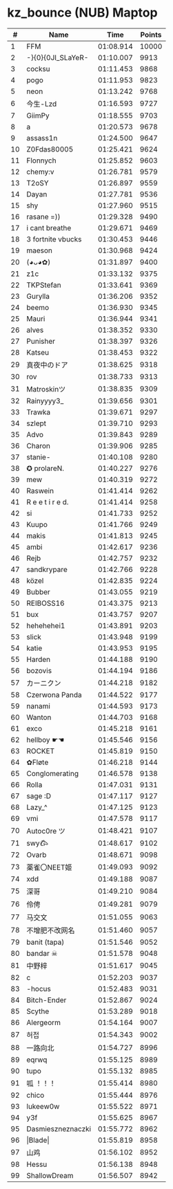 # kz_bounce (NUB) Maptop

|  # | Name | Time | Points |
|-------------- | -------------- | -------------- | -------------- | 
| 1 | FFM | 01:08.914 | 10000 | 
| 2 | -}{0}{0JI_SLaYeR- | 01:10.007 | 9913 | 
| 3 | cocksu | 01:11.453 | 9868 | 
| 4 | pogo | 01:11.953 | 9823 | 
| 5 | neon | 01:13.242 | 9768 | 
| 6 | 今生-Lzd | 01:16.593 | 9727 | 
| 7 | GiimPy | 01:18.555 | 9703 | 
| 8 | a | 01:20.573 | 9678 | 
| 9 | assass1n | 01:24.500 | 9647 | 
| 10 | Z0Fdas80005 | 01:25.421 | 9624 | 
| 11 | Flonnych | 01:25.852 | 9603 | 
| 12 | chemy:v | 01:26.781 | 9579 | 
| 13 | T2oSY | 01:26.897 | 9559 | 
| 14 | Dayan | 01:27.781 | 9536 | 
| 15 | shy | 01:27.960 | 9515 | 
| 16 | rasane =)) | 01:29.328 | 9490 | 
| 17 | i cant breathe | 01:29.671 | 9469 | 
| 18 | 3 fortnite vbucks | 01:30.453 | 9446 | 
| 19 | maeson | 01:30.968 | 9424 | 
| 20 | (◕ᴗ◕✿) | 01:31.897 | 9400 | 
| 21 | z1c | 01:33.132 | 9375 | 
| 22 | TKPStefan | 01:33.641 | 9369 | 
| 23 | Gurylla | 01:36.206 | 9352 | 
| 24 | beemo | 01:36.930 | 9345 | 
| 25 | Mauri | 01:36.944 | 9341 | 
| 26 | alves | 01:38.352 | 9330 | 
| 27 | Punisher | 01:38.397 | 9326 | 
| 28 | Katseu | 01:38.453 | 9322 | 
| 29 | 真夜中のドア | 01:38.625 | 9318 | 
| 30 | rov | 01:38.733 | 9313 | 
| 31 | Matroskinツ | 01:38.835 | 9309 | 
| 32 | Rainyyyy3_ | 01:39.656 | 9301 | 
| 33 | Trawka | 01:39.671 | 9297 | 
| 34 | szlept | 01:39.710 | 9293 | 
| 35 | Advo | 01:39.843 | 9289 | 
| 36 | Charon | 01:39.906 | 9285 | 
| 37 | stanie- | 01:40.108 | 9280 | 
| 38 | ✪ prolareN. | 01:40.227 | 9276 | 
| 39 | mew | 01:40.319 | 9272 | 
| 40 | Raswein | 01:41.414 | 9262 | 
| 41 | R e e t i r e d. | 01:41.414 | 9258 | 
| 42 | si | 01:41.733 | 9252 | 
| 43 | Kuupo | 01:41.766 | 9249 | 
| 44 | makis | 01:41.813 | 9245 | 
| 45 | ambi | 01:42.617 | 9236 | 
| 46 | Rejb | 01:42.757 | 9232 | 
| 47 | sandkrypare | 01:42.766 | 9228 | 
| 48 | közel | 01:42.835 | 9224 | 
| 49 | Bubber | 01:43.055 | 9219 | 
| 50 | REIBOSS16 | 01:43.375 | 9213 | 
| 51 | bux | 01:43.757 | 9207 | 
| 52 | hehehehei1 | 01:43.891 | 9203 | 
| 53 | slick | 01:43.948 | 9199 | 
| 54 | katie | 01:43.953 | 9195 | 
| 55 | Harden | 01:44.188 | 9190 | 
| 56 | bozovis | 01:44.194 | 9186 | 
| 57 | カーニクン | 01:44.218 | 9182 | 
| 58 | Czerwona Panda | 01:44.522 | 9177 | 
| 59 | nanami | 01:44.593 | 9173 | 
| 60 | Wanton | 01:44.703 | 9168 | 
| 61 | exco | 01:45.218 | 9161 | 
| 62 | hellboy ☛☚ | 01:45.546 | 9156 | 
| 63 | ROCKET | 01:45.819 | 9150 | 
| 64 | ✿Fløte | 01:46.218 | 9144 | 
| 65 | Conglomerating | 01:46.578 | 9138 | 
| 66 | Rolla | 01:47.031 | 9131 | 
| 67 | sage :D | 01:47.117 | 9127 | 
| 68 | Lazy_^ | 01:47.125 | 9123 | 
| 69 | vmi | 01:47.578 | 9117 | 
| 70 | Autoc0re ツ | 01:48.421 | 9107 | 
| 71 | swy𐂃 | 01:48.617 | 9102 | 
| 72 | Ovarb | 01:48.671 | 9098 | 
| 73 | 薬雀〇NEET姬 | 01:49.093 | 9092 | 
| 74 | xdd | 01:49.188 | 9087 | 
| 75 | 深哥 | 01:49.210 | 9084 | 
| 76 | 伶俜 | 01:49.281 | 9079 | 
| 77 | 马交文 | 01:51.055 | 9063 | 
| 78 | 不增肥不改网名 | 01:51.460 | 9057 | 
| 79 | banit (tapa) | 01:51.546 | 9052 | 
| 80 | bandar ☠ | 01:51.578 | 9048 | 
| 81 | 中野梓 | 01:51.617 | 9045 | 
| 82 | c | 01:52.203 | 9037 | 
| 83 | -⁧⁧hocus | 01:52.483 | 9031 | 
| 84 | Bitch-Ender | 01:52.867 | 9024 | 
| 85 | Scythe | 01:53.289 | 9018 | 
| 86 | Alergeorm | 01:54.164 | 9007 | 
| 87 | 허접 | 01:54.343 | 9002 | 
| 88 | 一路向北 | 01:54.727 | 8996 | 
| 89 | eqrwq | 01:55.125 | 8989 | 
| 90 | tupo | 01:55.132 | 8985 | 
| 91 | 呱 ！！！ | 01:55.414 | 8980 | 
| 92 | chico | 01:55.444 | 8976 | 
| 93 | lukeew0w | 01:55.522 | 8971 | 
| 94 | y3f | 01:55.625 | 8967 | 
| 95 | Dasmieszneznaczki | 01:55.772 | 8962 | 
| 96 | \|Blade\| | 01:55.819 | 8958 | 
| 97 | 山鸡 | 01:56.102 | 8952 | 
| 98 | Hessu | 01:56.138 | 8948 | 
| 99 | ShallowDream | 01:56.507 | 8942 | 

